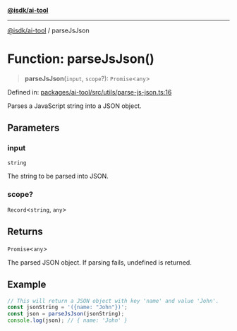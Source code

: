 [**@isdk/ai-tool**](../README.md)

***

[@isdk/ai-tool](../globals.md) / parseJsJson

# Function: parseJsJson()

> **parseJsJson**(`input`, `scope`?): `Promise`\<`any`\>

Defined in: [packages/ai-tool/src/utils/parse-js-json.ts:16](https://github.com/isdk/ai-tool.js/blob/62dd65284e1c50d2e8546a14ae292154369bdb2c/src/utils/parse-js-json.ts#L16)

Parses a JavaScript string into a JSON object.

## Parameters

### input

`string`

The string to be parsed into JSON.

### scope?

`Record`\<`string`, `any`\>

## Returns

`Promise`\<`any`\>

The parsed JSON object. If parsing fails, undefined is returned.

## Example

```ts
// This will return a JSON object with key 'name' and value 'John'.
const jsonString = '({name: "John"})';
const json = parseJsJson(jsonString);
console.log(json); // { name: 'John' }
```

